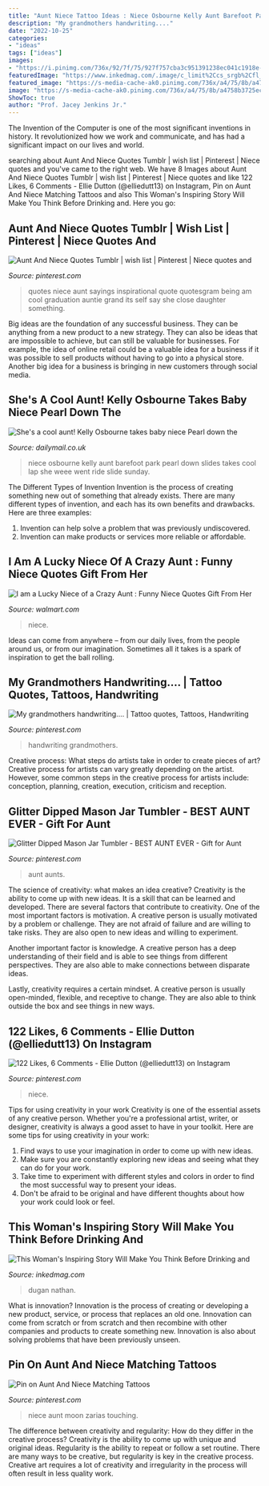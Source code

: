 ```yaml
---
title: "Aunt Niece Tattoo Ideas : Niece Osbourne Kelly Aunt Barefoot Park Pearl Down Slides Takes Cool Lap She Weee Went Ride Slide Sunday"
description: "My grandmothers handwriting...."
date: "2022-10-25"
categories:
- "ideas"
tags: ["ideas"]
images:
- "https://i.pinimg.com/736x/92/7f/75/927f757cba3c951391238ec041c1918e--mom-daughter-mother-daughters.jpg"
featuredImage: "https://www.inkedmag.com/.image/c_limit%2Ccs_srgb%2Cfl_progressive%2Cq_auto:good%2Cw_700/MTYxMjA5NDQ4MzYxMTA5NDY4/dsc_10942.jpg"
featured_image: "https://s-media-cache-ak0.pinimg.com/736x/a4/75/8b/a4758b3725ec186f2c3776a7d41448ac.jpg"
image: "https://s-media-cache-ak0.pinimg.com/736x/a4/75/8b/a4758b3725ec186f2c3776a7d41448ac.jpg"
ShowToc: true
author: "Prof. Jacey Jenkins Jr."
---
```



The Invention of the Computer is one of the most significant inventions in history. It revolutionized how we work and communicate, and has had a significant impact on our lives and world.

	

		
searching about Aunt And Niece Quotes Tumblr | wish list | Pinterest | Niece quotes and you've came to the right web. We have 8 Images about Aunt And Niece Quotes Tumblr | wish list | Pinterest | Niece quotes and like 122 Likes, 6 Comments - Ellie Dutton (@elliedutt13) on Instagram, Pin on Aunt And Niece Matching Tattoos and also This Woman&#039;s Inspiring Story Will Make You Think Before Drinking and. Here you go:
		
    
## Aunt And Niece Quotes Tumblr | Wish List | Pinterest | Niece Quotes And

<img loading=lazy src="https://s-media-cache-ak0.pinimg.com/736x/a4/75/8b/a4758b3725ec186f2c3776a7d41448ac.jpg" onerror="this.onerror=null;this.src='https://tse3.mm.bing.net/th?id=OIP.ap4awDisg_jcdw1x1bPZfgAAAA&amp;pid=15.1';" alt="Aunt And Niece Quotes Tumblr | wish list | Pinterest | Niece quotes and">

_Source: pinterest.com_

>quotes niece aunt sayings inspirational quote quotesgram being am cool graduation auntie grand its self say she close daughter something. 

	

Big ideas are the foundation of any successful business. They can be anything from a new product to a new strategy. They can also be ideas that are impossible to achieve, but can still be valuable for businesses. For example, the idea of online retail could be a valuable idea for a business if it was possible to sell products without having to go into a physical store. Another big idea for a business is bringing in new customers through social media.

    
## She&#039;s A Cool Aunt! Kelly Osbourne Takes Baby Niece Pearl Down The

<img loading=lazy src="http://i.dailymail.co.uk/i/pix/2013/10/07/article-0-18921A5300000578-263_634x636.jpg" onerror="this.onerror=null;this.src='https://tse4.mm.bing.net/th?id=OIP.szjBTY3EQejwT2EzP1W82gErEs&amp;pid=15.1';" alt="She&#039;s a cool aunt! Kelly Osbourne takes baby niece Pearl down the">

_Source: dailymail.co.uk_

>niece osbourne kelly aunt barefoot park pearl down slides takes cool lap she weee went ride slide sunday. 

	

The Different Types of Invention
Invention is the process of creating something new out of something that already exists. There are many different types of invention, and each has its own benefits and drawbacks. Here are three examples: 
1. Invention can help solve a problem that was previously undiscovered. 
2. Invention can make products or services more reliable or affordable. 

    
## I Am A Lucky Niece Of A Crazy Aunt : Funny Niece Quotes Gift From Her

<img loading=lazy src="https://i5.walmartimages.com/asr/518d6f32-d603-49b0-be15-8623fcd07287_1.cec356ecc4a89167a38aa9bd0f7da1b3.jpeg" onerror="this.onerror=null;this.src='https://tse1.mm.bing.net/th?id=OIP.OlLJpLSxvR3z1u1oGTukAgAAAA&amp;pid=15.1';" alt="I am a Lucky Niece of a Crazy Aunt : Funny Niece Quotes Gift From Her">

_Source: walmart.com_

>niece. 

	

Ideas can come from anywhere – from our daily lives, from the people around us, or from our imagination. Sometimes all it takes is a spark of inspiration to get the ball rolling.

    
## My Grandmothers Handwriting.... | Tattoo Quotes, Tattoos, Handwriting

<img loading=lazy src="https://i.pinimg.com/736x/bf/5c/bf/bf5cbfd3a7817d9bc1159670f7571d0f--my-grandmother-grandmothers.jpg" onerror="this.onerror=null;this.src='https://tse2.mm.bing.net/th?id=OIP.JYhNBBkjpxPmEVpYzOHNCwHaJ3&amp;pid=15.1';" alt="My grandmothers handwriting.... | Tattoo quotes, Tattoos, Handwriting">

_Source: pinterest.com_

>handwriting grandmothers. 

	

Creative process: What steps do artists take in order to create pieces of art?
Creative process for artists can vary greatly depending on the artist. However, some common steps in the creative process for artists include: conception, planning, creation, execution, criticism and reception.

    
## Glitter Dipped Mason Jar Tumbler - BEST AUNT EVER - Gift For Aunt

<img loading=lazy src="https://i.pinimg.com/736x/c8/05/50/c80550ac1e1ecce09cc032d82d8b0240--gifts-for-aunts-aunt-gifts.jpg" onerror="this.onerror=null;this.src='https://tse1.mm.bing.net/th?id=OIP.9dBGEE9FEFTboKDkbEmqdwHaJB&amp;pid=15.1';" alt="Glitter Dipped Mason Jar Tumbler - BEST AUNT EVER - Gift for Aunt">

_Source: pinterest.com_

>aunt aunts. 

	

The science of creativity: what makes an idea creative?
Creativity is the ability to come up with new ideas. It is a skill that can be learned and developed. There are several factors that contribute to creativity.
One of the most important factors is motivation. A creative person is usually motivated by a problem or challenge. They are not afraid of failure and are willing to take risks. They are also open to new ideas and willing to experiment.

Another important factor is knowledge. A creative person has a deep understanding of their field and is able to see things from different perspectives. They are also able to make connections between disparate ideas.

Lastly, creativity requires a certain mindset. A creative person is usually open-minded, flexible, and receptive to change. They are also able to think outside the box and see things in new ways.

    
## 122 Likes, 6 Comments - Ellie Dutton (@elliedutt13) On Instagram

<img loading=lazy src="https://i.pinimg.com/736x/6c/2f/93/6c2f9380baa869910a48fc4d4c43ca5c.jpg" onerror="this.onerror=null;this.src='https://tse2.mm.bing.net/th?id=OIP.KYFRpD23RMJGwrC0u4prmQHaHa&amp;pid=15.1';" alt="122 Likes, 6 Comments - Ellie Dutton (@elliedutt13) on Instagram">

_Source: pinterest.com_

>niece. 

	

Tips for using creativity in your work
Creativity is one of the essential assets of any creative person. Whether you're a professional artist, writer, or designer, creativity is always a good asset to have in your toolkit. Here are some tips for using creativity in your work:
1. Find ways to use your imagination in order to come up with new ideas.
2. Make sure you are constantly exploring new ideas and seeing what they can do for your work.
3. Take time to experiment with different styles and colors in order to find the most successful way to present your ideas.
4. Don't be afraid to be original and have different thoughts about how your work could look or feel.

    
## This Woman&#039;s Inspiring Story Will Make You Think Before Drinking And

<img loading=lazy src="https://www.inkedmag.com/.image/c_limit%2Ccs_srgb%2Cfl_progressive%2Cq_auto:good%2Cw_700/MTYxMjA5NDQ4MzYxMTA5NDY4/dsc_10942.jpg" onerror="this.onerror=null;this.src='https://tse2.mm.bing.net/th?id=OIP.DBLzuMtGr5rzPfAa_3eWjQHaLJ&amp;pid=15.1';" alt="This Woman&#039;s Inspiring Story Will Make You Think Before Drinking and">

_Source: inkedmag.com_

>dugan nathan. 

	

What is innovation?
Innovation is the process of creating or developing a new product, service, or process that replaces an old one. Innovation can come from scratch or from scratch and then recombine with other companies and products to create something new. Innovation is also about solving problems that have been previously unseen.

    
## Pin On Aunt And Niece Matching Tattoos

<img loading=lazy src="https://i.pinimg.com/736x/92/7f/75/927f757cba3c951391238ec041c1918e--mom-daughter-mother-daughters.jpg" onerror="this.onerror=null;this.src='https://tse4.mm.bing.net/th?id=OIP.hOR0OZ7sf1W5c30BCf7WJQAAAA&amp;pid=15.1';" alt="Pin on Aunt And Niece Matching Tattoos">

_Source: pinterest.com_

>niece aunt moon zarias touching. 

	

The difference between creativity and regularity: How do they differ in the creative process?
Creativity is the ability to come up with unique and original ideas. Regularity is the ability to repeat or follow a set routine. There are many ways to be creative, but regularity is key in the creative process. Creative art requires a lot of creativity and irregularity in the process will often result in less quality work.

